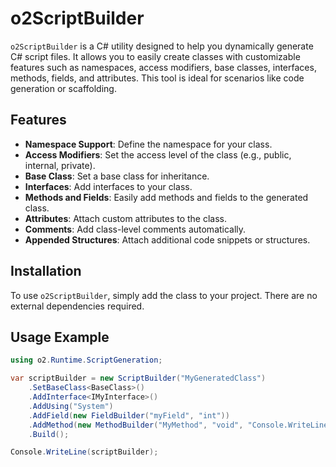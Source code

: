 # o2ScriptBuilder

`o2ScriptBuilder` is a C# utility designed to help you dynamically generate C# script files. It allows you to easily create classes with customizable features such as namespaces, access modifiers, base classes, interfaces, methods, fields, and attributes. This tool is ideal for scenarios like code generation or scaffolding.

## Features

- **Namespace Support**: Define the namespace for your class.
- **Access Modifiers**: Set the access level of the class (e.g., public, internal, private).
- **Base Class**: Set a base class for inheritance.
- **Interfaces**: Add interfaces to your class.
- **Methods and Fields**: Easily add methods and fields to the generated class.
- **Attributes**: Attach custom attributes to the class.
- **Comments**: Add class-level comments automatically.
- **Appended Structures**: Attach additional code snippets or structures.

## Installation

To use `o2ScriptBuilder`, simply add the class to your project. There are no external dependencies required.

## Usage Example

```csharp
using o2.Runtime.ScriptGeneration;

var scriptBuilder = new ScriptBuilder("MyGeneratedClass")
    .SetBaseClass<BaseClass>()
    .AddInterface<IMyInterface>()
    .AddUsing("System")
    .AddField(new FieldBuilder("myField", "int"))
    .AddMethod(new MethodBuilder("MyMethod", "void", "Console.WriteLine(\"Hello World\");"))
    .Build();

Console.WriteLine(scriptBuilder);
